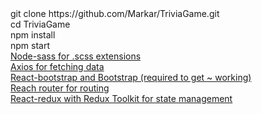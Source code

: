 <div> git clone https://github.com/Markar/TriviaGame.git </div>
<div> cd TriviaGame </div>
<div> npm install </div>
<div> npm start </div>

<div> 
  <a href="https://github.com/sass/node-sass">
    Node-sass for .scss extensions
  </a>
</div>

<div> 
  <a href="https://github.com/axios/axios">
    Axios for fetching data
  </a>
</div>

<div> 
  <a href="https://react-bootstrap.github.io/components/navbar/">
    React-bootstrap and Bootstrap (required to get ~ working)
  </a>
</div>

<div> 
  <a href="https://github.com/reach/router">
    Reach router for routing
  </a>
</div>

<div> 
  <a href="https://redux-toolkit.js.org/">
    React-redux with Redux Toolkit for state management
  </a>
</div>